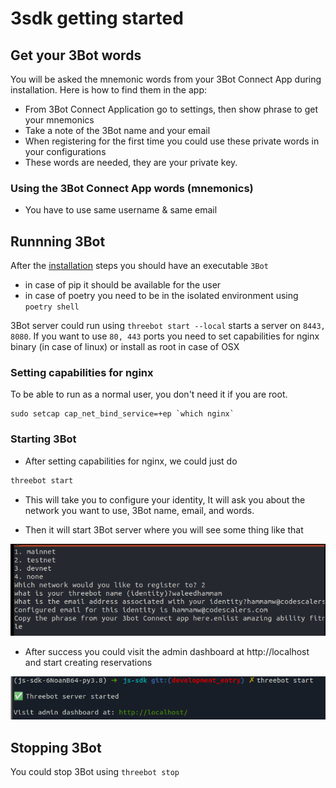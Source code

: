 # 3sdk getting started

## Get your 3Bot words

You will be asked the mnemonic words from your 3Bot Connect App during installation. Here is how to find them in the app:

- From 3Bot Connect Application go to settings, then show phrase to get your mnemonics
- Take a note of the 3Bot name and your email
- When registering for the first time you could use these private words in your configurations
- These words are needed, they are your private key.


### Using the 3Bot Connect App words (mnemonics)

- You have to use same username & same email

## Runnning 3Bot

After the [installation](3sdk_install.md) steps you should have an executable `3Bot`

- in case of pip it should be available for the user
- in case of poetry you need to be in the isolated environment using `poetry shell`

3Bot server could run using `threebot start --local` starts a server on `8443, 8080`. If you want to use `80, 443` ports you need to set capabilities for nginx binary (in case of linux) or install as root in case of OSX

### Setting capabilities for nginx

To be able to run as a normal user, you don't need it if you are root.

```
sudo setcap cap_net_bind_service=+ep `which nginx`
```

### Starting 3Bot

- After setting capabilities for nginx, we could just do

 ```bash
 threebot start
 ```

- This will take you to configure your identity, It will ask you about the network you want to use, 3Bot name, email, and words.

- Then it will start 3Bot server where you will see some thing like that

 ![configure](./img/identity_new.png)

- After success you could visit the admin dashboard at http://localhost and start creating reservations

 ![configure](./img/success.png)

## Stopping 3Bot

You could stop 3Bot using `threebot stop`
